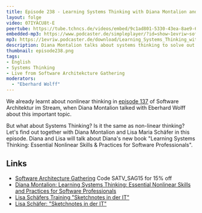 ```yaml
---
title: Episode 238 - Learning Systems Thinking with Diana Montalion and Lisa Schäfer
layout: folge
video: 07IYACU8t-E
peertube: https://tube.tchncs.de/videos/embed/9c1ad801-5330-43ea-8ae9-65d96914f173
embedded-mp3: https://www.podcaster.de/simpleplayer/?id=show~1evriw~software-architektur-im-stream~pod-c2457e6aed37353b134f86b608&v=1731017511
mp3: https://1evriw.podcaster.de/download/Learning_Systems_Thinking_with_Diana_Montalion_and_Lisa_Moritz.mp3
description: Diana Montalion talks about systems thinking to solve out often systemic challenges.
thumbnail: episode238.png
tags:
- English
- Systems Thinking
- Live from Software Architekcture Gathering
moderators:
  - "Eberhard Wolff"
---
```


We already learnt about nonlinear thinking in [episode
137](/2022/10/07/folge137.html) of Software Architektur im Stream,
when Diana Montalion talked with Eberhard Wolff about this important
topic.

But what about Systems Thinking? Is it the same as non-linear
thinking? Let's find out together with Diana Montalion and Lisa Maria
Schäfer in this episode.  Diana and Lisa will talk about Diana's new
book "Learning Systems Thinking: Essential Nonlinear Skills &
Practices for Software Professionals".


## Links

* [Software Architecture
  Gathering](https://conferences.isaqb.org/software-architecture-gathering/)
  Code SATV_SAG15 for 15% off
* [Diana Montalion: Learning Systems Thinking: Essential Nonlinear Skills and Practices for Software Professionals](https://amzn.to/4egWSJ7)
* [Lisa Schäfers Training "Sketchnotes in der IT"](https://www.socreatory.com/de/trainings/sketchnotes) 
* [Lisa Schäfer: "Sketchnotes in der IT"](https://amzn.to/4fDOXqA)
